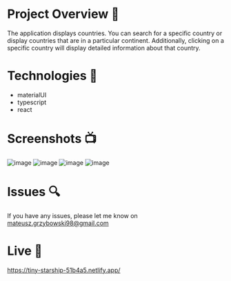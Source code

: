 # Project Overview 🎉
The application displays countries. You can search for a specific country or display countries that are in a particular continent. Additionally, clicking on a specific country will display detailed information about that country.

# Technologies 🔧

- materialUI
- typescript
- react 

# Screenshots 📺
![image](https://user-images.githubusercontent.com/61913031/230574499-8294b0a0-413e-411b-811c-b176c2916b44.png)
![image](https://user-images.githubusercontent.com/61913031/230574547-cd8472a9-d13f-4c1f-82d1-2cde5e5f00b6.png)
![image](https://user-images.githubusercontent.com/61913031/230574577-cf58a2f2-d575-49ca-8adb-e5783b7da469.png)
![image](https://user-images.githubusercontent.com/61913031/230581489-8daa15f4-88fe-4008-b672-c27e5d9b9c17.png)


# Issues 🔍

If you have any issues, please let me know on mateusz.grzybowski98@gmail.com

# Live 📍

https://tiny-starship-51b4a5.netlify.app/
